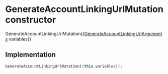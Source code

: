 


# GenerateAccountLinkingUrlMutation constructor







GenerateAccountLinkingUrlMutation({[GenerateAccountLinkingUrlArguments](../../package-yonomi_sdk_dart_graphql_accounts_account_queries.graphql/GenerateAccountLinkingUrlArguments-class.md) variables})





## Implementation

```dart
GenerateAccountLinkingUrlMutation({this.variables});
```







